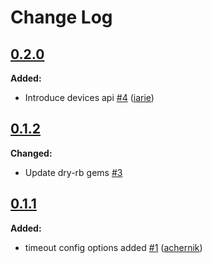 # Change Log

## [0.2.0](https://github.com/iarie/pwush/tree/HEAD)

**Added:**
- Introduce devices api [\#4](https://github.com/iarie/pwush/pull/4) ([iarie](https://github.com/iarie))

## [0.1.2](https://github.com/iarie/pwush/tree/HEAD)

**Changed:**
- Update dry-rb gems [\#3](https://github.com/iarie/pwush/pull/3)

## [0.1.1](https://github.com/iarie/pwush/tree/HEAD)

**Added:**
- timeout config options added [\#1](https://github.com/iarie/pwush/pull/1) ([achernik](https://github.com/achernik))
